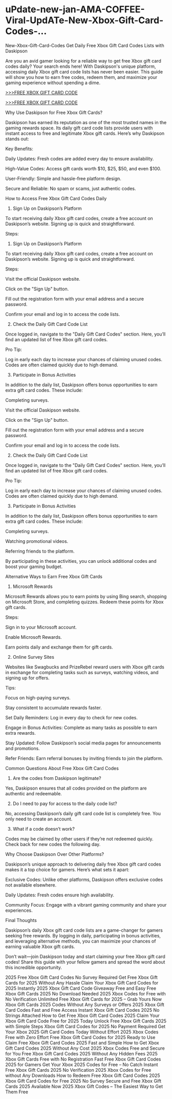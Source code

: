 # uPdate-new-jan-AMA-COFFEE-Viral-UpdATe-New-Xbox-Gift-Card-Codes-...
New-Xbox-Gift-Card-Codes 
Get Daily Free Xbox Gift Card Codes Lists with Daskipson

Are you an avid gamer looking for a reliable way to get free Xbox gift card codes daily? Your search ends here! With Daskipson's unique platform, accessing daily Xbox gift card code lists has never been easier. This guide will show you how to earn free codes, redeem them, and maximize your gaming experience without spending a dime.

[>>>FREE XBOX GIFT CARD CODE](https://rahhat.xyz/allgift/)

[>>>FREE XBOX GIFT CARD CODE](https://rahhat.xyz/allgift/)

Why Use Daskipson for Free Xbox Gift Cards?

Daskipson has earned its reputation as one of the most trusted names in the gaming rewards space. Its daily gift card code lists provide users with instant access to free and legitimate Xbox gift cards. Here’s why Daskipson stands out:

Key Benefits:

Daily Updates: Fresh codes are added every day to ensure availability.

High-Value Codes: Access gift cards worth $10, $25, $50, and even $100.

User-Friendly: Simple and hassle-free platform design.

Secure and Reliable: No spam or scams, just authentic codes.

How to Access Free Xbox Gift Card Codes Daily

1. Sign Up on Daskipson’s Platform

To start receiving daily Xbox gift card codes, create a free account on Daskipson’s website. Signing up is quick and straightforward.

Steps:
1. Sign Up on Daskipson’s Platform

To start receiving daily Xbox gift card codes, create a free account on Daskipson’s website. Signing up is quick and straightforward.

Steps:

Visit the official Daskipson website.

Click on the "Sign Up" button.

Fill out the registration form with your email address and a secure password.

Confirm your email and log in to access the code lists.

2. Check the Daily Gift Card Code List

Once logged in, navigate to the "Daily Gift Card Codes" section. Here, you’ll find an updated list of free Xbox gift card codes.

Pro Tip:

Log in early each day to increase your chances of claiming unused codes. Codes are often claimed quickly due to high demand.

3. Participate in Bonus Activities

In addition to the daily list, Daskipson offers bonus opportunities to earn extra gift card codes. These include:

Completing surveys.

Visit the official Daskipson website.

Click on the "Sign Up" button.

Fill out the registration form with your email address and a secure password.

Confirm your email and log in to access the code lists.

2. Check the Daily Gift Card Code List

Once logged in, navigate to the "Daily Gift Card Codes" section. Here, you’ll find an updated list of free Xbox gift card codes.

Pro Tip:

Log in early each day to increase your chances of claiming unused codes. Codes are often claimed quickly due to high demand.

3. Participate in Bonus Activities

In addition to the daily list, Daskipson offers bonus opportunities to earn extra gift card codes. These include:

Completing surveys.

Watching promotional videos.

Referring friends to the platform.

By participating in these activities, you can unlock additional codes and boost your gaming budget.

Alternative Ways to Earn Free Xbox Gift Cards

1. Microsoft Rewards

Microsoft Rewards allows you to earn points by using Bing search, shopping on Microsoft Store, and completing quizzes. Redeem these points for Xbox gift cards.

Steps:

Sign in to your Microsoft account.

Enable Microsoft Rewards.

Earn points daily and exchange them for gift cards.

2. Online Survey Sites

Websites like Swagbucks and PrizeRebel reward users with Xbox gift cards in exchange for completing tasks such as surveys, watching videos, and signing up for offers.

Tips:

Focus on high-paying surveys.

Stay consistent to accumulate rewards faster.


Set Daily Reminders: Log in every day to check for new codes.

Engage in Bonus Activities: Complete as many tasks as possible to earn extra rewards.

Stay Updated: Follow Daskipson’s social media pages for announcements and promotions.

Refer Friends: Earn referral bonuses by inviting friends to join the platform.

Common Questions About Free Xbox Gift Card Codes

1. Are the codes from Daskipson legitimate?

Yes, Daskipson ensures that all codes provided on the platform are authentic and redeemable.

2. Do I need to pay for access to the daily code list?

No, accessing Daskipson’s daily gift card code list is completely free. You only need to create an account.

3. What if a code doesn’t work?

Codes may be claimed by other users if they’re not redeemed quickly. Check back for new codes the following day.

Why Choose Daskipson Over Other Platforms?

Daskipson’s unique approach to delivering daily free Xbox gift card codes makes it a top choice for gamers. Here’s what sets it apart:

Exclusive Codes: Unlike other platforms, Daskipson offers exclusive codes not available elsewhere.

Daily Updates: Fresh codes ensure high availability.

Community Focus: Engage with a vibrant gaming community and share your experiences.

Final Thoughts

Daskipson’s daily Xbox gift card code lists are a game-changer for gamers seeking free rewards. By logging in daily, participating in bonus activities, and leveraging alternative methods, you can maximize your chances of earning valuable Xbox gift cards.

Don’t wait—join Daskipson today and start claiming your free Xbox gift card codes! Share this guide with your fellow gamers and spread the word about this incredible opportunity.


2025 Free Xbox Gift Card Codes No Survey Required
Get Free Xbox Gift Cards for 2025 Without Any Hassle
Claim Your Xbox Gift Card Codes for 2025 Instantly
2025 Xbox Gift Card Code Giveaway Free and Easy
Free Xbox Gift Cards 2025 No Download Needed
2025 Xbox Codes for Free with No Verification
Unlimited Free Xbox Gift Cards for 2025 – Grab Yours Now
Xbox Gift Cards 2025 Codes Without Any Surveys or Offers
2025 Xbox Gift Card Codes Fast and Free Access
Instant Xbox Gift Card Codes 2025 No Strings Attached
How to Get Free Xbox Gift Card Codes 2025
Claim Your Xbox Gift Card Code Free for 2025 Today
Unlock Free Xbox Gift Cards 2025 with Simple Steps
Xbox Gift Card Codes for 2025 No Payment Required
Get Your Xbox 2025 Gift Card Codes Today Without Effort
2025 Xbox Codes Free with Zero Effort
Free Xbox Gift Card Codes for 2025 Ready to Use
Claim Free Xbox Gift Card Codes 2025 Fast and Simple
How to Get Xbox Gift Card Codes 2025 Without Any Cost
2025 Xbox Codes Free and Secure for You
Free Xbox Gift Card Codes 2025 Without Any Hidden Fees
2025 Xbox Gift Cards Free with No Registration
Fast Free Xbox Gift Card Codes 2025 for Gamers
Get Your Xbox 2025 Codes for Free – No Catch
Instant Free Xbox Gift Cards 2025 No Verification
2025 Xbox Codes for Free without Any Downloads
How to Redeem Free Xbox Gift Card Codes 2025
Xbox Gift Card Codes for Free 2025 No Survey
Secure and Free Xbox Gift Cards 2025 Available Now
2025 Xbox Gift Codes – The Easiest Way to Get Them Free
